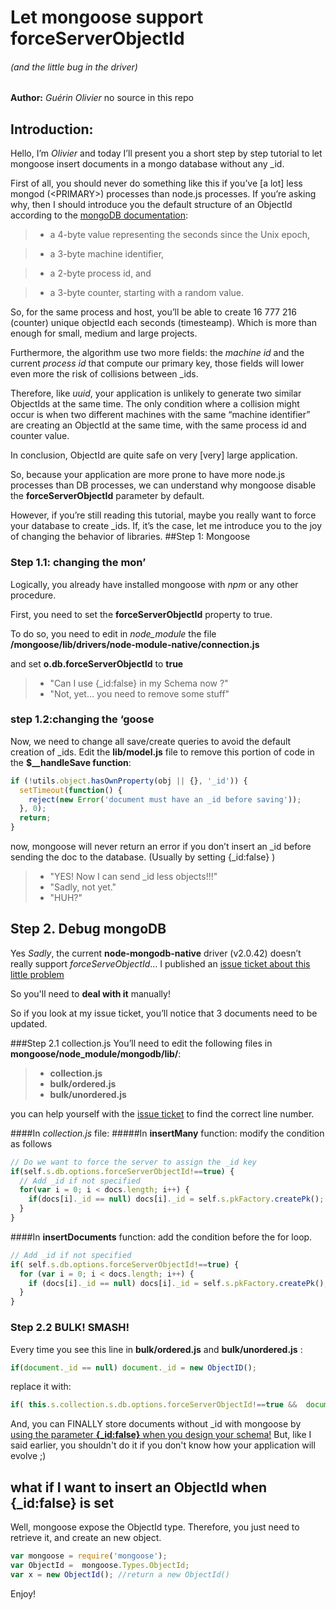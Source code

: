 # Let mongoose support forceServerObjectId 
###### (and the little bug in the driver)
**Author:** *Guérin Olivier*
no source in this repo
## Introduction:
Hello, 
I’m *Olivier* and today I’ll present you a short step by step tutorial to let mongoose insert documents in a mongo database without any _id.

First of all, you should never do something like this if you’ve [a lot] less mongod (\<PRIMARY>) processes than node.js processes. 
If you’re asking why, then I should introduce you the default structure of an ObjectId according to the [mongoDB documentation](http://docs.mongodb.org/manual/reference/object-id/):



>* a 4-byte value representing the seconds since the Unix epoch,

>* a 3-byte machine identifier,

>* a 2-byte process id, and

>* a 3-byte counter, starting with a random value.



So, for the same process and host, you’ll be able to create 16 777 216 (counter) unique objectId each seconds (timesteamp). Which is more than enough for small, medium and large projects. 

Furthermore, the algorithm use two more fields: the *machine id* and the current *process id* that compute our primary key, those fields will lower even more the risk of collisions between _ids. 

Therefore, like *uuid*, your application is unlikely to generate two similar ObjectIds at the same time. The only condition where a collision might occur is when two different machines with the same “machine identifier” are creating an ObjectId at the same time, with the same process id and counter value. 

In conclusion, ObjectId are quite safe on very [very] large application.

So, because your application are more prone to have more node.js processes than DB processes, we can understand why mongoose disable the **forceServerObjectId** parameter by default.

However, if you’re still reading this tutorial, maybe you really want to force your database to create _ids. If, it’s the case, let me introduce you to the joy of changing the behavior of libraries.
##Step 1: Mongoose
### Step 1.1: changing the mon’
Logically, you already have installed mongoose with *npm* or any other procedure. 

First, you need to set the **forceServerObjectId** property to true. 

To do so, you need to edit in *node_module* the file **/mongoose/lib/drivers/node-module-native/connection.js** 

and set **o.db.forceServerObjectId** to **true**

> - "Can I use {_id:false} in my Schema now ?" 
> - "Not, yet… you need to remove some stuff"

### step 1.2:changing the  ‘goose

Now, we need to change all save/create queries to avoid the default creation of _ids.
Edit the **lib/model.js** file to remove this portion of code in the **$__handleSave function**:

```js
if (!utils.object.hasOwnProperty(obj || {}, '_id')) {
  setTimeout(function() {
    reject(new Error('document must have an _id before saving'));
  }, 0);
  return;
}
```

now, mongoose will never return an error if you don’t insert an _id before sending the doc to the database. (Usually by setting {_id:false} )

> - "YES! Now I can send _id less objects!!!"
> - "Sadly, not yet."
> - "HUH?"

## Step 2. Debug mongoDB

Yes *Sadly*, the current **node-mongodb-native** driver (v2.0.42) doesn’t really support *forceServeObjectId*… I published an [issue ticket about this little problem](https://jira.mongodb.org/browse/NODE-543)

So you'll need to **deal with it** manually!


So if you look at my issue ticket, you’ll notice that 3 documents need to be updated.

###Step 2.1 collection.js
You’ll need to edit the following files in **mongoose/node_module/mongodb/lib/**:
>* **collection.js**
>* **bulk/ordered.js**
>* **bulk/unordered.js**


you can help yourself with the [issue ticket](https://jira.mongodb.org/browse/NODE-543) to find the correct line number.

####In *collection.js* file:
#####In **insertMany** function:
modify the condition as follows
```js
// Do we want to force the server to assign the _id key
if(self.s.db.options.forceServerObjectId!==true) {
  // Add _id if not specified
  for(var i = 0; i < docs.length; i++) {
    if(docs[i]._id == null) docs[i]._id = self.s.pkFactory.createPk();
  }
}
```
####In **insertDocuments** function:
add the condition before the for loop.
```js
// Add _id if not specified
if( self.s.db.options.forceServerObjectId!==true) {
  for (var i = 0; i < docs.length; i++) {
    if (docs[i]._id == null) docs[i]._id = self.s.pkFactory.createPk();
  }
}
```

### Step 2.2 BULK! SMASH!

Every time you see this line in **bulk/ordered.js** and **bulk/unordered.js** : 
```js
if(document._id == null) document._id = new ObjectID();
```
replace it with:
```js
if( this.s.collection.s.db.options.forceServerObjectId!==true &&  document._id == null) document._id = new ObjectID();
```


And, you can FINALLY store documents without _id with mongoose by [using the parameter **{_id:false}** when you design your schema!](http://mongoosejs.com/docs/guide.html#_id) But, like I said earlier, you shouldn't do it if you don't know how your application will evolve ;)

## what if I want to insert an ObjectId when {_id:false} is set

Well, mongoose expose the ObjectId type. Therefore, you just need to retrieve it, and create an new object.

```js
var mongoose = require('mongoose');
var ObjectId =  mongoose.Types.ObjectId;
var x = new ObjectId(); //return a new ObjectId()
```

Enjoy!

